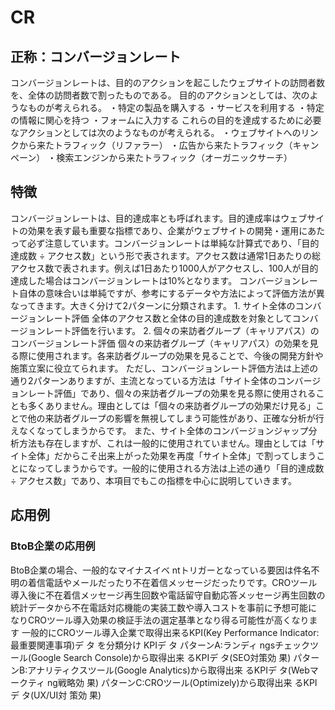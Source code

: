 

# CR
## 正称：コンバージョンレート
コンバージョンレートは、目的のアクションを起こしたウェブサイトの訪問者数を、全体の訪問者数で割ったものである。 目的のアクションとしては、次のようなものが考えられる。 ・特定の製品を購入する ・サービスを利用する ・特定の情報に関心を持つ ・フォームに入力する これらの目的を達成するために必要なアクションとしては次のようなものが考えられる。 ・ウェブサイトへのリンクから来たトラフィック（リファラー） ・広告から来たトラフィック（キャンペーン） ・検索エンジンから来たトラフィック（オーガニックサーチ）

## 特徴
コンバージョンレートは、目的達成率とも呼ばれます。目的達成率はウェブサイトの効果を表す最も重要な指標であり、企業がウェブサイトの開発・運用にあたって必ず注意しています。コンバージョンレートは単純な計算式であり、「目的達成数 ÷ アクセス数」という形で表されます。アクセス数は通常1日あたりの総アクセス数で表されます。例えば1日あたり1000人がアクセスし、100人が目的達成した場合はコンバージョンレートは10%となります。 コンバージョンレート自体の意味合いは単純ですが、参考にするデータや方法によって評価方法が異なってきます。大きく分けて2パターンに分類されます。 1. サイト全体のコンバージョンレート評価 全体のアクセス数と全体の目的達成数を対象としてコンバージョンレート評価を行います。 2. 個々の来訪者グループ（キャリアパス）のコンバージョンレート評価 個々の来訪者グループ（キャリアパス）の効果を見る際に使用されます。各来訪者グループの効果を見ることで、今後の開発方針や施策立案に役立てられます。 ただし、コンバージョンレート評価方法は上述の通り2パターンありますが、主流となっている方法は「サイト全体のコンバージョンレート評価」であり、個々の来訪者グループの効果を見る際に使用されることも多くありません。理由としては「個々の来訪者グループの効果だけ見る」ことで他の来訪者グループの影響を無視してしまう可能性があり、正確な分析が行えなくなってしまうからです。 また、サイト全体のコンバージョンジャップ分析方法も存在しますが、これは一般的に使用されていません。理由としては「サイト全体」だからこそ出来上がった効果を再度「サイト全体」で割ってしまうことになってしまうからです。一般的に使用される方法は上述の通り「目的達成数 ÷ アクセス数」であり、本項目でもこの指標を中心に説明していきます。

## 応用例
### BtoB企業の応用例
BtoB企業の場合、一般的なマイナスイベ ntトリガーとなっている要因は件名不明の着信電話やメールだったり不在着信メッセージだったりです。CROツール導入後に不在着信メッセージ再生回数や電話留守自動応答メッセージ再生回数の統計データから不在電話対応機能の実装工数や導入コストを事前に予想可能に   なりCROツール導入効果の検証手法の選定基準となり得る可能性が高くなりま   す   一般的にCROツール導入企業で取得出来るKPI(Key Performance Indicator:最重要関連事項)デ   タ   を分類分け   KPIデ   タ   パターンA:ランディ ngsチェックツール(Google Search Console)から取得出来    るKPIデ   タ(SEO対策効    果)   パターンB:アナリティクスツール(Google Analytics)から取得出来    るKPIデ   タ(Webマークティ ng戦略効    果)   パターンC:CROツール(Optimizely)から取得出来    るKPIデ   タ(UX/UI対    策効    果)
